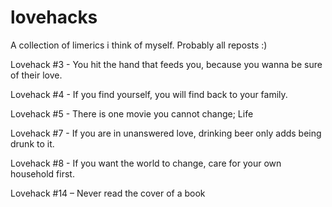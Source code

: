 # lovehacks
A collection of limerics i think of myself. Probably all reposts :)

Lovehack #3 - You hit the hand that feeds you, because you wanna be sure of their love.

Lovehack #4 - If you find yourself, you will find back to your family.

Lovehack #5 - There is one movie you cannot change; Life

Lovehack #7 - If you are in unanswered love, drinking beer only adds being drunk to it.

Lovehack #8 - If you want the world to change, care for your own household first.

Lovehack #14 – Never read the cover of a book
